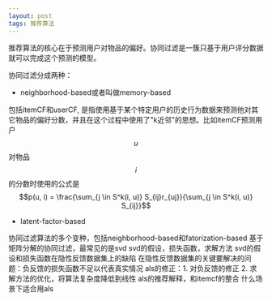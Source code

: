 ```yaml
---
layout: post
tags: 推荐算法
---
```


推荐算法的核心在于预测用户对物品的偏好。协同过滤是一簇只基于用户评分数据就可以完成这个预测的模型。

协同过滤分成两种：

- neighborhood-based或者叫做memory-based

包括itemCF和userCF, 是指使用基于某个特定用户的历史行为数据来预测他对其它物品的偏好分数，并且在这个过程中使用了"k近邻"的思想。比如itemCF预测用户$$u$$对物品$$i$$的分数时使用的公式是$$p(u, i) = \frac{\sum_{j \in S^k(i, u)} S_{ij}r_{uj}}{\sum_{j \in S^k(i, u)} S_{ij}}$$


- latent-factor-based


协同过滤算法的多个变种，包括neighborhood-based和fatorization-based
基于矩阵分解的协同过滤，最常见的是svd
svd的假设，损失函数，求解方法
svd的假设和损失函数在隐性反馈数据集上的缺陷
在隐性反馈数据集的关键要解决的问题：负反馈的损失函数不足以代表真实情况
als的修正：1. 对负反馈的修正 2. 求解方法的优化，将算法复杂度降低到线性
als的推荐解释，和itemcf的整合
什么场景下适合用als
